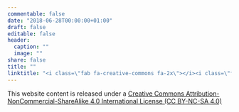```yaml
---
commentable: false
date: "2018-06-28T00:00:00+01:00"
draft: false
editable: false
header:
  caption: ""
  image: ""
share: false
title: ""
linktitle: "<i class=\"fab fa-creative-commons fa-2x\"></i><i class=\"fab fa-creative-commons-by fa-2x\"></i><i class=\"fab fa-creative-commons-nc fa-2x\"></i><i class=\"fab fa-creative-commons-sa fa-2x\"></i>"
---
```


This website content is released under a [Creative Commons Attribution-NonCommercial-ShareAlike 4.0 International License (CC BY-NC-SA 4.0)](https://creativecommons.org/licenses/by-nc-sa/4.0/)


<center>
<i class="fab fa-creative-commons fa-2x"></i>
<i class="fab fa-creative-commons-by fa-2x"></i>
<i class="fab fa-creative-commons-nc fa-2x"></i>
<i class="fab fa-creative-commons-sa fa-2x"></i>
</center>
